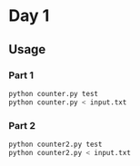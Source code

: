 # Day 1

## Usage

### Part 1

```bash
python counter.py test
python counter.py < input.txt
```

### Part 2

```bash
python counter2.py test
python counter2.py < input.txt
```
